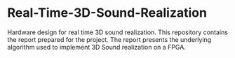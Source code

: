 # Real-Time-3D-Sound-Realization
Hardware design for real time 3D sound realization.
This repository contains the report prepared for the project. The report presents the underlying algorithm used to implement 3D Sound realization on a FPGA.
